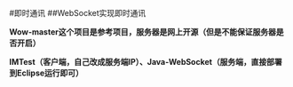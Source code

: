 #即时通讯
##WebSocket实现即时通讯 

**Wow-master这个项目是参考项目，服务器是网上开源（但是不能保证服务器是否开启）**

**IMTest（客户端，自己改成服务端IP）、Java-WebSocket（服务端，直接部署到Eclipse运行即可）**



